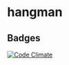 # hangman
## Badges
[![Code Climate](https://codeclimate.com/github/Zrp200/hangman/badges/gpa.svg)](https://codeclimate.com/github/Zrp200/hangman)
